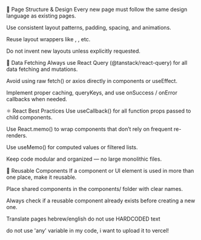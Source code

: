 🧩 Page Structure & Design
Every new page must follow the same design language as existing pages.

Use consistent layout patterns, padding, spacing, and animations.

Reuse layout wrappers like <Navbar>, <BackgroundWrapper>, etc.

Do not invent new layouts unless explicitly requested.

🔁 Data Fetching
Always use React Query (@tanstack/react-query) for all data fetching and mutations.

Avoid using raw fetch() or axios directly in components or useEffect.

Implement proper caching, queryKeys, and use onSuccess / onError callbacks when needed.

⚛️ React Best Practices
Use useCallback() for all function props passed to child components.

Use React.memo() to wrap components that don’t rely on frequent re-renders.

Use useMemo() for computed values or filtered lists.

Keep code modular and organized — no large monolithic files.

🧱 Reusable Components
If a component or UI element is used in more than one place, make it reusable.

Place shared components in the components/ folder with clear names.

Always check if a reusable component already exists before creating a new one.

Translate pages hebrew/english do not use HARDCODED text


do not use 'any' variable in my code, i want to upload it to vercel!